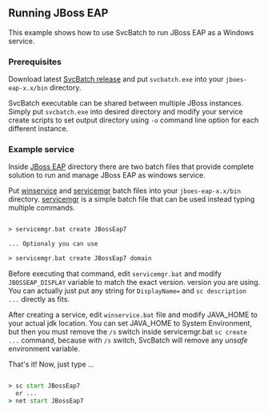 ## Running JBoss EAP

This example shows how to use SvcBatch to run JBoss EAP
as a Windows service.

### Prerequisites

Download latest [SvcBatch release](https://github.com/mturk/svcbatch/releases)
and put `svcbatch.exe` into your `jboes-eap-x.x/bin` directory.

SvcBatch executable can be shared between multiple JBoss instances.
Simply put `svcbatch.exe` into desired directory and modify
your service create scripts to set output directory  using `-o`
command line option for each different instance.


### Example service

Inside [JBoss EAP](jboeseap/) directory there are two batch files that
provide complete solution to run and manage JBoss EAP as
windows service.


Put [winservice](jboeseap/winservice.bat) and [servicemgr](jboeseap/servicemgr.bat)
batch files into your `jboes-eap-x.x/bin` directory.
[servicemgr](jboeseap/servicemgr.bat) is a simple batch file
that can be used instead typing multiple commands.

```cmd

> servicemgr.bat create JBossEap7

... Optionaly you can use

> servicemgr.bat create JBossEap7 domain

```

Before executing that command, edit `servicemgr.bat` and modify
`JBOSSEAP_DISPLAY` variable to match the exact version.
version you are using. You can actually just put any string
for `DisplayName=` and `sc description ...` directly as fits.

After creating a service, edit `winservice.bat` file and modify
JAVA_HOME to your actual jdk location. You can set JAVA_HOME to
System Environment, but then you must remove the `/s` switch inside
servicemgr.bat `sc create ...` command, because with `/s` switch,
SvcBatch will remove any *unsafe* environment variable.

That's it! Now, just type ...
```cmd

> sc start JBossEap7
  or ...
> net start JBossEap7

```

